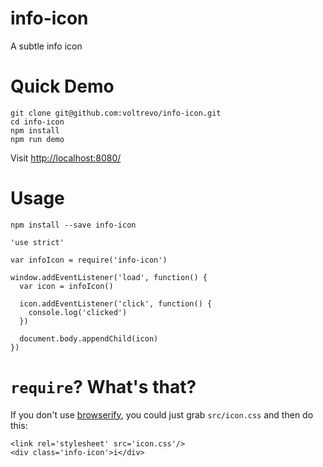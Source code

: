 # info-icon
A subtle info icon

# Quick Demo

```
git clone git@github.com:voltrevo/info-icon.git
cd info-icon
npm install
npm run demo
```

Visit [http://localhost:8080/](http://localhost:8080/)

# Usage

`npm install --save info-icon`

```
'use strict'

var infoIcon = require('info-icon')

window.addEventListener('load', function() {
  var icon = infoIcon()

  icon.addEventListener('click', function() {
    console.log('clicked')
  })

  document.body.appendChild(icon)
})
```

# `require`? What's that?

If you don't use [browserify](http://browserify.org/), you could just grab `src/icon.css` and then do this:

```
<link rel='stylesheet' src='icon.css'/>
<div class='info-icon'>i</div>
```

